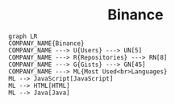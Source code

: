 <h1 align="center">Binance</h1>

```mermaid
graph LR
COMPANY_NAME{Binance}
COMPANY_NAME ---> U{Users} ---> UN[5]
COMPANY_NAME ---> R{Repositories} ---> RN[8]
COMPANY_NAME ---> G{Gists} ---> GN[45]
COMPANY_NAME ---> ML{Most Used<br>Languages}
ML --> JavaScript[JavaScript]
ML --> HTML[HTML]
ML --> Java[Java]
```
